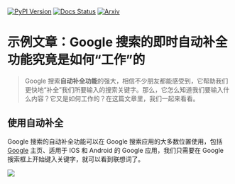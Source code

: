 <p align="center">
 <img width="85%" />
</p>

[pypi-image]: https://badge.fury.io/py/torch-geometric-temporal.svg
[pypi-url]: https://pypi.python.org/pypi/torch-geometric-temporal
[docs-image]: https://readthedocs.org/projects/pytorch-geometric-temporal/badge/?version=latest
[docs-url]: https://pytorch-geometric-temporal.readthedocs.io/en/latest/?badge=latest
[![PyPI Version][pypi-image]][pypi-url]
[![Docs Status][docs-image]][docs-url]
[![Arxiv](https://img.shields.io/badge/ArXiv-2104.07788-orange.svg)](https://arxiv.org/abs/2104.07788)

# 示例文章：Google 搜索的即时自动补全功能究竟是如何“工作”的

> Google 搜索**自动补全功能**的强大，相信不少朋友都能感受到，它帮助我们更快地“补全”我们所要输入的搜索关键字。那么，它怎么知道我们要输入什么内容？它又是如何工作的？在这篇文章里，我们一起来看看。

## 使用自动补全

Google 搜索的自动补全功能可以在 Google 搜索应用的大多数位置使用，包括 [Google](https://www.google.com/) 主页、适用于 IOS 和 Android 的 Google 应用，我们只需要在 Google 搜索框上开始键入关键字，就可以看到联想词了。

![](https://gitee.com/yanglbme/resource/raw/master/doocs-md/juejin.gif)
